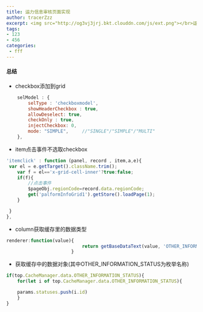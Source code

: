 ```yaml
---
title: 运力信息审核页面实现
author: tracerZzz 
excerpt: <img src="http://og3vj3jrj.bkt.clouddn.com/js/ext.png"></br>运力信息审核页面实现页面的实现思路，具体细节，以及问题总结；
tags: 
- 123
- 456
categories:
 - fff
---
```



#### 总结
 - checkbox添加到grid
```javascript
    selModel : {
        selType : 'checkboxmodel',
        showHeaderCheckbox : true,
        allowDeselect: true,
        checkOnly : true,
        injectCheckbox: 0,
        mode: "SIMPLE",     //"SINGLE"/"SIMPLE"/"MULTI"
    },
```
 - item点击事件不选取checkbox
```javascript
'itemclick' : function (panel, record , item,a,e){
 var el = e.getTarget().className.trim();
    var f = el=='x-grid-cell-inner'?true:false;
    if(f){
        //点击事件
        $pageObj.regionCode=record.data.regionCode;
        get('palformInfoGrid1').getStore().loadPage(1);
    }

 }
},
```
 - column获取缓存里的数据类型
```javascript
renderer:function(value){
                            return getBaseDataText(value, 'OTHER_INFORMATION_STATUS');
                        }
```
 - 获取缓存中的数据对象(其中OTHER_INFORMATION_STATUS为枚举名称)
```javascript
if(top.CacheManager.data.OTHER_INFORMATION_STATUS){
    for(let i of top.CacheManager.data.OTHER_INFORMATION_STATUS){

    params.statuses.push(i.id)
    }
}
```